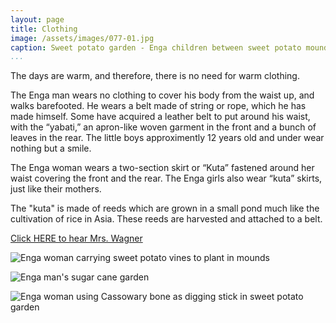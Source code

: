 ```yaml
---
layout: page
title: Clothing
image: /assets/images/077-01.jpg
caption: Sweet potato garden - Enga children between sweet potato mounds
...
```




The days are warm, and therefore, there is no need for warm
clothing.

The Enga man wears no clothing to cover his body from the waist up,
and walks barefooted. He wears a belt made of string or rope, which
he has made himself. Some have acquired a leather belt to put
around his waist, with the “yabati,” an apron-like woven garment in
the front and a bunch of leaves in the rear. The little boys
approximently 12 years old and under wear nothing but a smile.

The Enga woman wears a two-section skirt or “Kuta” fastened around
her waist covering the front and the rear. The Enga girls also wear
“kuta” skirts, just like their mothers.

The "kuta" is made of reeds which are grown in a small pond much like
the cultivation of rice in Asia.  These reeds are harvested and attached
to a belt.

[Click HERE to hear Mrs. Wagner](audio/076-001.mp3)


![Enga woman carrying sweet potato vines to plant in mounds](/assets/images/077-02.jpg)

![Enga man's sugar cane garden](/assets/images/077-03.jpg)

![Enga woman using Cassowary bone as digging stick in sweet potato garden](/assets/images/077-04.jpg)

